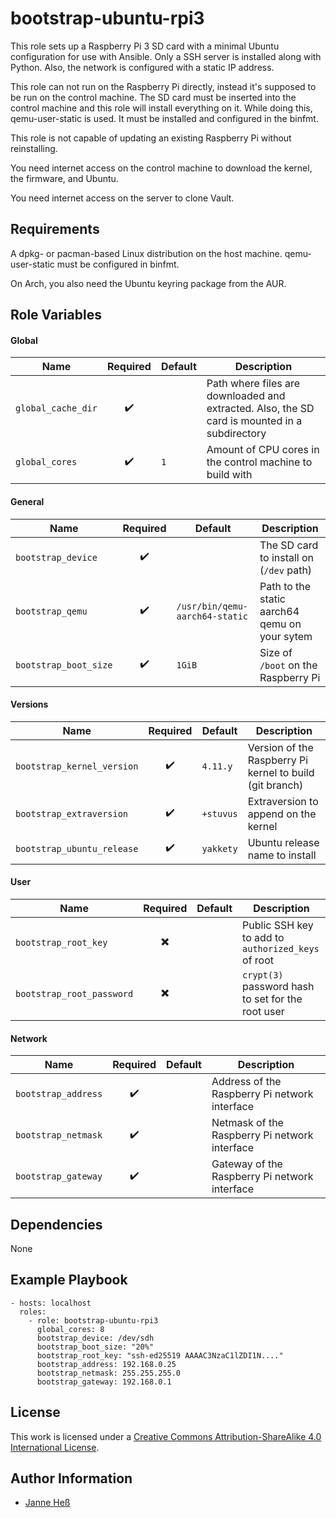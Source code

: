 # bootstrap-ubuntu-rpi3

This role sets up a Raspberry Pi 3 SD card with a minimal Ubuntu configuration for use with Ansible.
Only a SSH server is installed along with Python.
Also, the network is configured with a static IP address.

This role can not run on the Raspberry Pi directly, instead it's supposed to be run on the control machine.
The SD card must be inserted into the control machine and this role will install everything on it.
While doing this, qemu-user-static is used.
It must be installed and configured in the binfmt.

This role is not capable of updating an existing Raspberry Pi without reinstalling.

You need internet access on the control machine to download the kernel, the firmware, and Ubuntu.

You need internet access on the server to clone Vault.

## Requirements

A dpkg- or pacman-based Linux distribution on the host machine.
qemu-user-static must be configured in binfmt.

On Arch, you also need the Ubuntu keyring package from the AUR.

## Role Variables

#### Global

| Name               | Required           | Default | Description                                                                                   |
|--------------------|:------------------:|---------|-----------------------------------------------------------------------------------------------|
| `global_cache_dir` | :heavy_check_mark: |         | Path where files are downloaded and extracted. Also, the SD card is mounted in a subdirectory |
| `global_cores`     | :heavy_check_mark: | `1`     | Amount of CPU cores in the control machine to build with                                      |


#### General

| Name                  | Required           | Default                        | Description                                   |
|-----------------------|:------------------:|--------------------------------|-----------------------------------------------|
| `bootstrap_device`    | :heavy_check_mark: |                                | The SD card to install on (`/dev` path)       |
| `bootstrap_qemu`      | :heavy_check_mark: | `/usr/bin/qemu-aarch64-static` | Path to the static aarch64 qemu on your sytem |
| `bootstrap_boot_size` | :heavy_check_mark: | `1GiB`                         | Size of `/boot` on the Raspberry Pi           |

#### Versions

| Name                       | Required           | Default   | Description                                              |
|----------------------------|:------------------:|-----------|----------------------------------------------------------|
| `bootstrap_kernel_version` | :heavy_check_mark: | `4.11.y`  | Version of the Raspberry Pi kernel to build (git branch) |
| `bootstrap_extraversion`   | :heavy_check_mark: | `+stuvus` | Extraversion to append on the kernel                     |
| `bootstrap_ubuntu_release` | :heavy_check_mark: | `yakkety` | Ubuntu release name to install                           |

#### User

| Name                      | Required                 | Default | Description                                        |
|---------------------------|:------------------------:|---------|----------------------------------------------------|
| `bootstrap_root_key`      | :heavy_multiplication_x: |         | Public SSH key to add to `authorized_keys` of root |
| `bootstrap_root_password` | :heavy_multiplication_x: |         | `crypt(3)` password hash to set for the root user  |

#### Network

| Name                | Required           | Default | Description |
|---------------------|:------------------:|---------|-------------|
| `bootstrap_address` | :heavy_check_mark: |         | Address of the Raspberry Pi network interface |
| `bootstrap_netmask` | :heavy_check_mark: |         | Netmask of the Raspberry Pi network interface |
| `bootstrap_gateway` | :heavy_check_mark: |         | Gateway of the Raspberry Pi network interface |

## Dependencies

None

## Example Playbook

```
- hosts: localhost
  roles:
    - role: bootstrap-ubuntu-rpi3
      global_cores: 8
      bootstrap_device: /dev/sdh
      bootstrap_boot_size: "20%"
      bootstrap_root_key: "ssh-ed25519 AAAAC3NzaC1lZDI1N...."
      bootstrap_address: 192.168.0.25
      bootstrap_netmask: 255.255.255.0
      bootstrap_gateway: 192.168.0.1
```

## License

This work is licensed under a [Creative Commons Attribution-ShareAlike 4.0 International License](http://creativecommons.org/licenses/by-sa/4.0/).

## Author Information

- [Janne Heß](https://github.com/dasJ)
